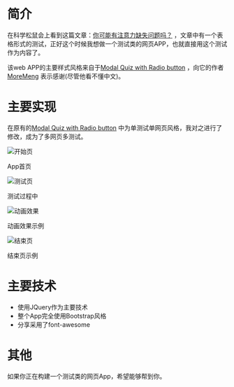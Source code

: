 
# 简介

在科学松鼠会上看到这篇文章：[你可能有注意力缺失问题吗？](http://songshuhui.net/archives/96101) ，文章中有一个表格形式的测试，正好这个时候我想做一个测试类的网页APP，也就直接用这个测试作为内容了。

该web APP的主要样式风格来自于[Modal Quiz with Radio button](http://bootsnipp.com/snippets/featured/modal-quiz-with-radio-button) ，向它的作者[MoreMeng](http://bootsnipp.com/MoreMeng) 表示感谢(尽管他看不懂中文)。

# 主要实现

在原有的[Modal Quiz with Radio button](http://bootsnipp.com/snippets/featured/modal-quiz-with-radio-button) 中为单测试单网页风格，我对之进行了修改，成为了多网页多测试。

![开始页](http://7ktu2f.com1.z0.glb.clouddn.com/quiz1.jpg)

App首页 

![测试页](http://7ktu2f.com1.z0.glb.clouddn.com/quiz2.jpg)

测试过程中 

![动画效果](http://7ktu2f.com1.z0.glb.clouddn.com/quiz3.gif)

动画效果示例

![结束页](http://7ktu2f.com1.z0.glb.clouddn.com/quiz4.jpg)

结束页示例

# 主要技术

- 使用JQuery作为主要技术
- 整个App完全使用Bootstrap风格
- 分享采用了font-awesome

# 其他

如果你正在构建一个测试类的网页App，希望能够帮到你。

